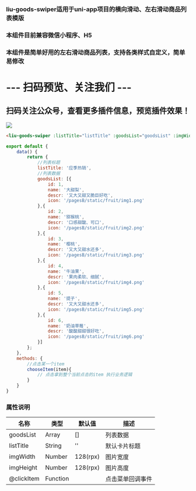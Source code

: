 ### liu-goods-swiper适用于uni-app项目的横向滑动、左右滑动商品列表模版
### 本组件目前兼容微信小程序、H5
### 本组件是简单好用的左右滑动商品列表，支持各类样式自定义，简单易修改
# --- 扫码预览、关注我们 ---

## 扫码关注公众号，查看更多插件信息，预览插件效果！ 

![](https://uni.ckapi.pro/uniapp/publicize.png)

``` html
<liu-goods-swiper :listTitle="listTitle" :goodsList="goodsList" :imgWidth="192" :imgHeight="152" @clickItem="chooseItem"></liu-goods-swiper>
```
``` javascript
export default {
	data() {
		return {
			//列表标题
			listTitle: '应季热销',
			//列表数据
			goodsList: [{
				id: 1,
				name: '大甜梨',
				descr: '又大又甜又脆巨好吃',
				icon: '/pagesB/static/fruit/img1.png'
			},{
				id: 2,
				name: '猕猴桃',
				descr: '口感甜酸、可口',
				icon: '/pagesB/static/fruit/img2.png'
			},{
				id: 3,
				name: '樱桃',
				descr: '又大又甜水还多',
				icon: '/pagesB/static/fruit/img3.png'
			},{
				id: 4,
				name: '牛油果',
				descr: '果肉柔软、细腻',
				icon: '/pagesB/static/fruit/img4.png'
			},{
				id: 5,
				name: '提子',
				descr: '又大又甜水还多',
				icon: '/pagesB/static/fruit/img5.png'
			},{
				id: 6,
				name: '奶油草莓',
				descr: '酸酸甜甜很好吃',
				icon: '/pagesB/static/fruit/img6.png'
			}]
		};
	},
	methods: {
		//点击某一个item
		chooseItem(item){
			// 点击拿到整个当前点击的item 执行业务逻辑 
		}
	}
}
```

### 属性说明
| 名称                         | 类型            | 默认值               | 描述            |
| ----------------------------|--------------- | -------------------- | ---------------|
| goodsList             			| Array          | []             			| 列表数据
| listTitle            				| String         | ''           				| 默认卡片标题
| imgWidth              			| Number         | 128(rpx)            	| 图片宽度
| imgHeight              			| Number         | 128(rpx)            	| 图片高度
| @clickItem              			| Function         |             	| 点击菜单回调事件
